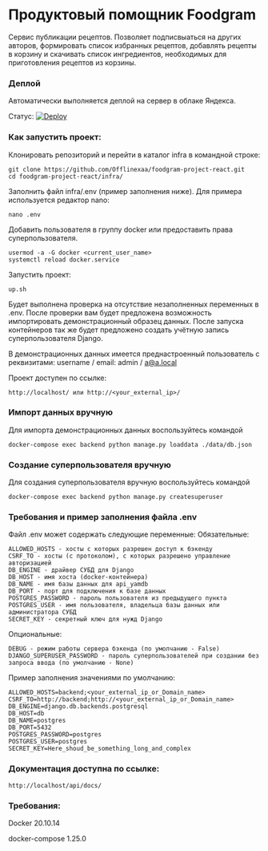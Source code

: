 # Продуктовый помощник Foodgram

Сервис публикации рецептов. Позволяет подписвыаться на других авторов, формировать список избранных рецептов, добавлять рецепты в корзину и скачивать список ингредиентов, необходимых для приготовления рецептов из корзины.

### Деплой

Автоматически выполняется деплой на сервер в облаке Яндекса.

Статус: [![Deploy](https://github.com/Offlinexaa/foodgram-project-react/actions/workflows/build_and_deploy.yml/badge.svg)](https://github.com/Offlinexaa/foodgram-project-react/actions/workflows/build_and_deploy.yml)

### Как запустить проект:

Клонировать репозиторий и перейти в каталог infra в командной строке:

```
git clone https://github.com/Offlinexaa/foodgram-project-react.git
cd foodgram-project-react/infra/
```

Заполнить файл infra/.env (пример заполнения ниже). Для примера используется редактор nano:

`nano .env`

Добавить пользователя в группу docker или предоставить права суперпользователя.

```
usermod -a -G docker <current_user_name>
systemctl reload docker.service
```

Запустить проект:

`up.sh`

Будет выполнена проверка на отсутствие незаполненных переменных в .env. После проверки вам будет предложена возможность импортировать демонстрационный образец данных. После запуска контейнеров так же будет предложено создать учётную запись суперпользователя Django.

В демонстрационных данных имеется преднастроенный пользователь с реквизитами: username / email: admin / a@a.local

Проект доступен по ссылке:

`http://localhost/ или http://<your_external_ip>/`

### Импорт данных вручную

Для импорта демонстрационных данных воспользуйтесь командой

`docker-compose exec backend python manage.py loaddata ./data/db.json`

### Создание суперпользователя вручную

Для создания суперпользователя вручную воспользуйтесь командой

`docker-compose exec backend python manage.py createsuperuser`

### Требования и пример заполнения файла .env

Файл .env может содержать следующие переменные:
Обязательные:

```
ALLOWED_HOSTS - хосты с которых разрешен доступ к бэкенду
CSRF_TO - хосты (с протоколом), с которых разрешено управление авторизацией
DB_ENGINE - драйвер СУБД для Django
DB_HOST - имя хоста (docker-контейнера)
DB_NAME - имя базы данных для api_yamdb
DB_PORT - порт для подключения к базе данных
POSTGRES_PASSWORD - пароль пользователя из предыдущего пункта
POSTGRES_USER - имя пользователя, владельца базы данных или администратора СУБД
SECRET_KEY - секретный ключ для нужд Django
```

Опциональные:

```
DEBUG - режим работы сервера бэкенда (по умолчанию - False)
DJANGO_SUPERUSER_PASSWORD - пароль суперпользователей при создании без запроса ввода (по умолчанию - None)
```

Пример заполнения значениями по умолчанию:

```
ALLOWED_HOSTS=backend;<your_external_ip_or_Domain_name>
CSRF_TO=http://backend;http://<your_external_ip_or_Domain_name>
DB_ENGINE=django.db.backends.postgresql
DB_HOST=db
DB_NAME=postgres
DB_PORT=5432
POSTGRES_PASSWORD=postgres
POSTGRES_USER=postgres
SECRET_KEY=Here_shoud_be_something_long_and_complex
```

### Документация доступна по ссылке:

`http://localhost/api/docs/`

### Требования:

Docker 20.10.14

docker-compose 1.25.0
